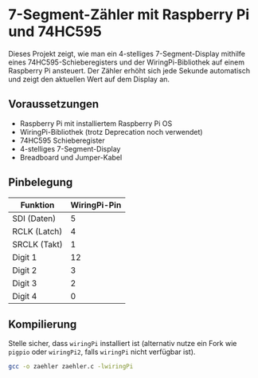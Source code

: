 # 7-Segment-Zähler mit Raspberry Pi und 74HC595

Dieses Projekt zeigt, wie man ein 4-stelliges 7-Segment-Display mithilfe eines 74HC595-Schieberegisters und der WiringPi-Bibliothek auf einem Raspberry Pi ansteuert. Der Zähler erhöht sich jede Sekunde automatisch und zeigt den aktuellen Wert auf dem Display an.

## Voraussetzungen

- Raspberry Pi mit installiertem Raspberry Pi OS
- WiringPi-Bibliothek (trotz Deprecation noch verwendet)
- 74HC595 Schieberegister
- 4-stelliges 7-Segment-Display
- Breadboard und Jumper-Kabel

## Pinbelegung

| Funktion       | WiringPi-Pin |
|----------------|--------------|
| SDI (Daten)    | 5            |
| RCLK (Latch)   | 4            |
| SRCLK (Takt)   | 1            |
| Digit 1        | 12           |
| Digit 2        | 3            |
| Digit 3        | 2            |
| Digit 4        | 0            |

## Kompilierung

Stelle sicher, dass `wiringPi` installiert ist (alternativ nutze ein Fork wie `pigpio` oder `wiringPi2`, falls `wiringPi` nicht verfügbar ist).

```bash
gcc -o zaehler zaehler.c -lwiringPi
